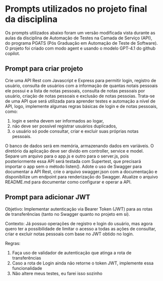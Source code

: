 # Prompts utilizados no projeto final da disciplina

Os prompts utilizados abaixo foram um versão modificada vista durante as aulas da disciplina de Automação de Testes na Camada de Serviço (API), do programa PGATS (Pós Graduação em Automação de Teste de Software). O projeto foi criado com modo agent e usando o modelo GPT-4.1 do github copilot.

## Prompt para criar projeto
Crie uma API Rest com Javascript e Express para permitir login, registro de usuário, consulta de usuários com a informação de quantas notais pessoais ele possui e a lista de notas pessoais, consulta de notas pessoais por usuário, criação de notas pessoais e exclusão de notas pessoias. Trata-se de uma API que será utilizada para aprender testes e automação a nível de API, logo, implemente algumas regras básicas de login e de notas pessoais, como:

 1) login e senha devem ser informados ao logar, 
 2) não deve ser possível registrar usuários duplicados, 
 3) o usuário só pode consultar, criar e excluir suas próprias notas pessoais. 

O banco de dados será em memória, armazenando dados em variáveis. O diretório da aplicação deve ser divido em controller, service e model. Separe um arquivo para o app.js e outro para o server.js, pois posteriormente essa API será testada com Supertest, que precisará importar o app sem o método listen(). Adote o uso de Swagger para documentar a API Rest, crie o arquivo swagger.json com a documentação e disponibilize um endpoint para renderização do Swagger. Atualize o arquivo README.md para documentar como configurar e operar a API.



## Prompt para adicionar JWT
Objetivo:
Implementar autenticação via Bearer Token (JWT) para as rotas de transferências (tanto no Swagger quanto no projeto em si).

Contexto:
Já possuo operações de registro e login do usuário, mas agora quero ter a possibilidade de limitar o acesso a todas as ações de consultar, criar e excluir notas pessoais com base no JWT obtido no login.

Regras:
1) Faça uso de validador de autenticação que atinga a rota de transferências
2) Caso a rota de Login ainda não retorne o token JWT, implemente essa funcionalidade
3) Não altere meus testes, eu farei isso sozinho